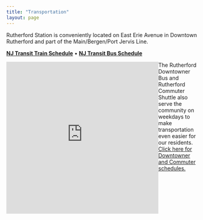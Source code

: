 ```yaml
---
title: "Transportation"
layout: page
---
```


Rutherford Station is conveniently located on East Erie Avenue in Downtown Rutherford 
and part of the Main/Bergen/Port Jervis Line.

[**NJ Transit Train Schedule**](http://www.njtransit.com/sf/sf_servlet.srv?hdnPageAction=TrainTo) • [**NJ Transit Bus Schedule**](http://www.njtransit.com/sf/sf_servlet.srv?hdnPageAction=BusTo)

 <iframe src="https://www.google.com/maps/embed?pb=!1m18!1m12!1m3!1d3018.9867874984707!2d-74.10299138459148!3d40.8282538793194!2m3!1f0!2f0!3f0!3m2!1i1024!2i768!4f13.1!3m3!1m2!1s0x89c2f8be2be215f9%3A0xba323b0bc332e9de!2sRutherford+Station!5e0!3m2!1sen!2sus!4v1454377783355" width="400" height="400" frameborder="0" style="float: left; border:0" allowfullscreen></iframe>
 
The Rutherford Downtowner Bus and Rutherford Commuter Shuttle also serve the community on weekdays to make transportation even easier for our residents. [Click here for Downtowner and Commuter schedules.](downtowner-commuter-bus/)
